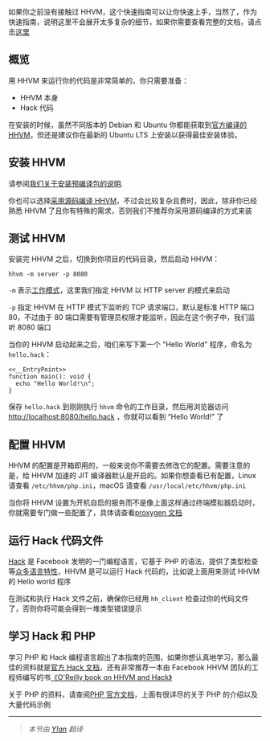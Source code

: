 如果你之前没有接触过 HHVM，这个快速指南可以让你快速上手，当然了，作为快速指南，说明这里不会展开太多复杂的细节，如果你需要查看完整的文档，请点击[这里](..)

## 概览

用 HHVM 来运行你的代码是非常简单的，你只需要准备：

* HHVM 本身
* Hack 代码

在安装的时候，虽然不同版本的 Debian 和 Ubuntu 你都能获取到[官方编译的 HHVM](../installation/introduction.md#prebuilt-packages)，但还是建议你在最新的 Ubuntu LTS 上安装以获得最佳安装体验。

## 安装 HHVM

请参阅[我们关于安装预编译包的说明](../installation/introduction.md#prebuilt-packages).

你也可以选择[采用源码编译 HHVM](../installation/building-from-source.md)，不过会比较复杂且费时，因此，除非你已经熟悉 HHVM 了且你有特殊的需求，否则我们不推荐你采用源码编译的方式来装

## 测试 HHVM

安装完 HHVM 之后，切换到你项目的代码目录，然后启动 HHVM：

```
hhvm -m server -p 8080
```

`-m` 表示[工作模式](../basic-usage/introduction.md)，这里我们指定 HHVM 以 HTTP server 的模式来启动

`-p` 指定 HHVM 在 HTTP 模式下监听的 TCP 请求端口，默认是标准 HTTP 端口 80，不过由于 80 端口需要有管理员权限才能监听，因此在这个例子中，我们监听 8080 端口

当你的 HHVM 启动起来之后，咱们来写下第一个 "Hello World" 程序，命名为 `hello.hack`：

```
<<__EntryPoint>>
function main(): void {
  echo "Hello World!\n";
}
```

保存 `hello.hack` 到刚刚执行 `hhvm` 命令的工作目录，然后用浏览器访问 [http://localhost:8080/hello.hack](http://localhost:8080/hello.hack) ，你就可以看到 “Hello World!” 了

## 配置 HHVM

HHVM 的配置是开箱即用的，一般来说你不需要去修改它的配置。需要注意的是，给 HHVM 加速的 JIT 编译器默认是开启的。如果你想查看已有配置，Linux 请查看 `/etc/hhvm/php.ini`，macOS 请查看 `/usr/local/etc/hhvm/php.ini`

当你将 HHVM 设置为开机自启的服务而不是像上面这样通过终端模拟器启动时，你就需要专门做一些配置了，具体请查看[proxygen 文档](../basic-usage/proxygen)

## 运行 Hack 代码文件

[Hack](/hack/getting-started/getting-started) 是 Facebook 发明的一门编程语言，它基于 PHP 的语法，提供了类型检查等[众多语言特性](/hack/)，HHVM 是可以运行 Hack 代码的，比如说上面用来测试 HHVM 的 Hello world 程序

在测试和执行 Hack 文件之前，确保你已经用 `hh_client` 检查过你的代码文件了，否则你将可能会得到一堆类型错误提示

## 学习 Hack 和 PHP

学习 PHP 和 Hack 编程语言超出了本指南的范围，如果你想认真地学习，那么最佳的资料就是[官方 Hack 文档](/hack/getting-started/getting-started)，还有非常推荐一本由 Facebook HHVM 团队的工程师编写的书[《O'Reilly book on HHVM and Hack》](http://www.amazon.com/Hack-HHVM-Programming-Productivity-Breaking/dp/1491920874/)

关于 PHP 的资料，请查阅[PHP 官方文档](http://docs.php.net/manual/zh/getting-started.php)，上面有很详尽的关于 PHP 的介绍以及大量代码示例

---

> *本节由 [Y!an](https://yian.me/blog/) 翻译*
